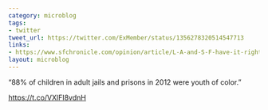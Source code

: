 ```yaml
---
category: microblog
tags:
- twitter
tweet_url: https://twitter.com/ExMember/status/1356278320514547713
links:
- https://www.sfchronicle.com/opinion/article/L-A-and-S-F-have-it-right-No-children-should-15827850.php
layout: microblog
---
```

“88% of children in adult jails and prisons in 2012 were youth of color.”

https://t.co/VXlFI8vdnH
